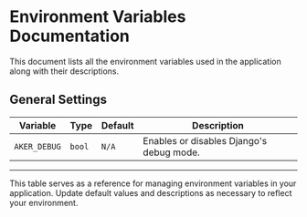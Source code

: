 # Environment Variables Documentation

This document lists all the environment variables used in the application along with their descriptions.

## General Settings

| **Variable**                       | **Type** | **Default**    | **Description**                                                                 |
|------------------------------------|----------|----------------|---------------------------------------------------------------------------------|
| `AKER_DEBUG`                       | `bool`   | `N/A`          | Enables or disables Django's debug mode.                                       |

---

This table serves as a reference for managing environment variables in your application. Update default values and descriptions as necessary to reflect your environment.
